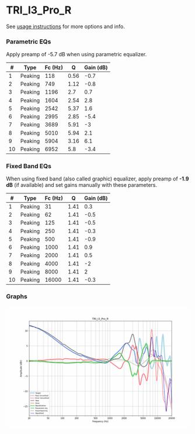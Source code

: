 # TRI_I3_Pro_R
See [usage instructions](https://github.com/jaakkopasanen/AutoEq#usage) for more options and info.

### Parametric EQs
Apply preamp of -5.7 dB when using parametric equalizer.

|   # | Type    |   Fc (Hz) |    Q |   Gain (dB) |
|-----|---------|-----------|------|-------------|
|   1 | Peaking |       118 | 0.56 |        -0.7 |
|   2 | Peaking |       749 | 1.12 |        -0.8 |
|   3 | Peaking |      1196 | 2.7  |         0.7 |
|   4 | Peaking |      1604 | 2.54 |         2.8 |
|   5 | Peaking |      2542 | 5.37 |         1.6 |
|   6 | Peaking |      2995 | 2.85 |        -5.4 |
|   7 | Peaking |      3689 | 5.91 |        -3   |
|   8 | Peaking |      5010 | 5.94 |         2.1 |
|   9 | Peaking |      5904 | 3.16 |         6.1 |
|  10 | Peaking |      6952 | 5.8  |        -3.4 |

### Fixed Band EQs
When using fixed band (also called graphic) equalizer, apply preamp of **-1.9 dB** (if available) and set gains manually with these parameters.

|   # | Type    |   Fc (Hz) |    Q |   Gain (dB) |
|-----|---------|-----------|------|-------------|
|   1 | Peaking |        31 | 1.41 |         0.3 |
|   2 | Peaking |        62 | 1.41 |        -0.5 |
|   3 | Peaking |       125 | 1.41 |        -0.5 |
|   4 | Peaking |       250 | 1.41 |        -0.3 |
|   5 | Peaking |       500 | 1.41 |        -0.9 |
|   6 | Peaking |      1000 | 1.41 |         0.9 |
|   7 | Peaking |      2000 | 1.41 |         0.5 |
|   8 | Peaking |      4000 | 1.41 |        -2   |
|   9 | Peaking |      8000 | 1.41 |         2   |
|  10 | Peaking |     16000 | 1.41 |        -0.3 |

### Graphs
![](./TRI_I3_Pro_R.png)
